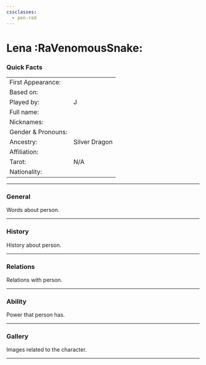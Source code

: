 ```yaml
---
cssclasses:
  - pen-red
---
```

# Lena :RaVenomousSnake:
### Quick Facts

|                    |               |
| ------------------ | ------------- |
| First Appearance:  |               |
| Based on:          |               |
| Played by:         | J             |
| Full name:         |               |
| Nicknames:         |               |
| Gender & Pronouns: |               |
| Ancestry:          | Silver Dragon |
| Affiliation:       |               |
| Tarot:             | N/A           |
| Nationality:       |               |
***
### General
Words about person.

***
### History
History about person.

***
### Relations
Relations with person.

***
### Ability
Power that person has.

***
### Gallery
Images related to the character.

***
